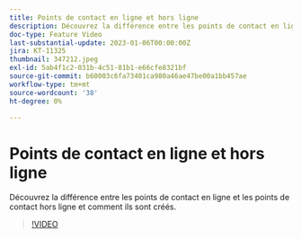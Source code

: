 ```yaml
---
title: Points de contact en ligne et hors ligne
description: Découvrez la différence entre les points de contact en ligne et les points de contact hors ligne et comment ils sont créés.
doc-type: Feature Video
last-substantial-update: 2023-01-06T00:00:00Z
jira: KT-11325
thumbnail: 347212.jpeg
exl-id: 5ab4f1c2-031b-4c51-81b1-e66cfe8321bf
source-git-commit: b60003c6fa73401ca980a46ae47be00a1bb457ae
workflow-type: tm+mt
source-wordcount: '38'
ht-degree: 0%

---
```


# Points de contact en ligne et hors ligne

Découvrez la différence entre les points de contact en ligne et les points de contact hors ligne et comment ils sont créés.

>[!VIDEO](https://video.tv.adobe.com/v/347212/?quality=12&learn=on)
